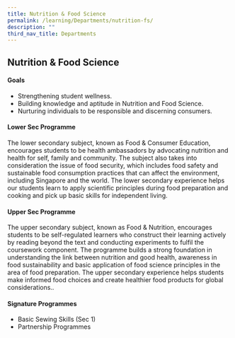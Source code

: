 ```yaml
---
title: Nutrition & Food Science
permalink: /learning/Departments/nutrition-fs/
description: ""
third_nav_title: Departments
---
```

## Nutrition & Food Science

#### Goals

*   Strengthening student wellness.
*   Building knowledge and aptitude in Nutrition and Food Science.
*   Nurturing individuals to be responsible and discerning consumers.

#### Lower Sec Programme

The lower secondary subject, known as Food & Consumer Education, encourages students to be health ambassadors by advocating nutrition and health for self, family and community. The subject also takes into consideration the issue of food security, which includes food safety and sustainable food consumption practices that can affect the environment, including Singapore and the world. The lower secondary experience helps our students learn to apply scientific principles during food preparation and cooking and pick up basic skills for independent living.

#### Upper Sec Programme

The upper secondary subject, known as Food & Nutrition, encourages students to be self-regulated learners who construct their learning actively by reading beyond the text and conducting experiments to fulfil the coursework component. The programme builds a strong foundation in understanding the link between nutrition and good health, awareness in food sustainability and basic application of food science principles in the area of food preparation. The upper secondary experience helps students make informed food choices and create healthier food products for global considerations..

#### Signature Programmes

*   Basic Sewing Skills (Sec 1)
*   Partnership Programmes